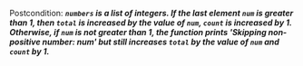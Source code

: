 Postcondition: ***`numbers` is a list of integers. If the last element `num` is greater than 1, then `total` is increased by the value of `num`, `count` is increased by 1. Otherwise, if `num` is not greater than 1, the function prints 'Skipping non-positive number: num' but still increases `total` by the value of `num` and `count` by 1.***